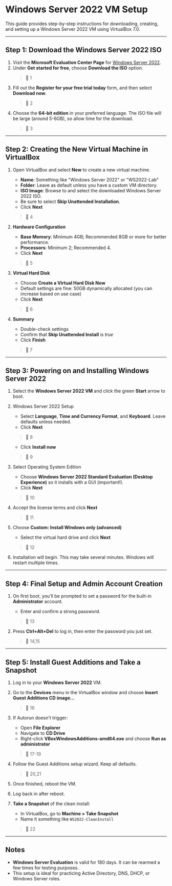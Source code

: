 
# Windows Server 2022 VM Setup
This guide provides step-by-step instructions for downloading, creating, and setting up a Windows Server 2022 VM using VirtualBox 7.0.

---

## Step 1: Download the Windows Server 2022 ISO

1. Visit the **Microsoft Evaluation Center Page** for [Windows Server 2022](https://www.microsoft.com/en-us/evalcenter/evaluate-windows-server-2022).
2. Under **Get started for free**, choose **Download the ISO** option.
   > 📸 1
3. Fill out the **Register for your free trial today** form, and then select **Download now**.
   > 📸 2
4. Choose the **64-bit edition** in your preferred language. The ISO file will be large (around 5-6GB), so allow time for the download.
   > 📸 3

---

## Step 2: Creating the New Virtual Machine in VirtualBox

1. Open VirtualBox and select **New** to create a new virtual machine.

   - **Name**: Something like "Windows Server 2022" or "WS2022-Lab"
   - **Folder**: Leave as default unless you have a custom VM directory.
   - **ISO Image**: Browse to and select the downloaded Windows Server 2022 ISO.
   - Be sure to select **Skip Unattended Installation**.
   - Click **Next**
   > 📸 4

2. **Hardware Configuration**

   - **Base Memory**: Minimum 4GB; Recommended 8GB or more for better performance.
   - **Processors**: Minimum 2; Recommended 4.
   - Click **Next**
   > 📸 5
   
3. **Virtual Hard Disk**

   - Choose **Create a Virtual Hard Disk Now**
   - Default settings are fine: 50GB dynamically allocated (you can increase based on use case)
   - Click **Next**
   > 📸 6

4. **Summary**

   - Double-check settings
   - Confirm that **Skip Unattended Install** is *true*
   - Click **Finish**
   > 📸 7

---

## Step 3: Powering on and Installing Windows Server 2022

1. Select the **Windows Server 2022 VM** and click the green **Start** arrow to boot.

2. Windows Server 2022 Setup

   - Select **Language**, **Time and Currency Format**, and **Keyboard**. Leave defaults unless needed.
   - Click **Next**
   > 📸 8

   - Click **Install now**
   > 📸 9

3. Select Operating System Edition

   - Choose **Windows Server 2022 Standard Evaluation (Desktop Experience)** so it installs with a GUI (important!).
   - Click **Next**
   > 📸 10

4. Accept the license terms and click **Next**
   > 📸 11

5. Choose **Custom: Install Windows only (advanced)**

   - Select the virtual hard drive and click **Next**
   > 📸 12

6. Installation will begin. This may take several minutes. Windows will restart multiple times.

---

## Step 4: Final Setup and Admin Account Creation

1. On first boot, you’ll be prompted to set a password for the built-in **Administrator** account.

   - Enter and confirm a strong password.
   > 📸 13

2. Press **Ctrl+Alt+Del** to log in, then enter the password you just set.
   > 📸 14,15

---

## Step 5: Install Guest Additions and Take a Snapshot

1. Log in to your **Windows Server 2022** VM.

2. Go to the **Devices** menu in the VirtualBox window and choose **Insert Guest Additions CD image…**
   > 📸 16

3. If Autorun doesn't trigger:
   - Open **File Explorer**
   - Navigate to **CD Drive**
   - Right-click **VBoxWindowsAdditions-amd64.exe** and choose **Run as administrator**
   > 📸 17-19

4. Follow the Guest Additions setup wizard. Keep all defaults.
   > 📸 20,21

5. Once finished, reboot the VM.

6. Log back in after reboot.

7. **Take a Snapshot** of the clean install:

   - In VirtualBox, go to **Machine > Take Snapshot**
   - Name it something like `WS2022-CleanInstall`
   > 📸 22

---

## Notes

- **Windows Server Evaluation** is valid for 180 days. It can be rearmed a few times for testing purposes.
- This setup is ideal for practicing Active Directory, DNS, DHCP, or Windows Server roles.
